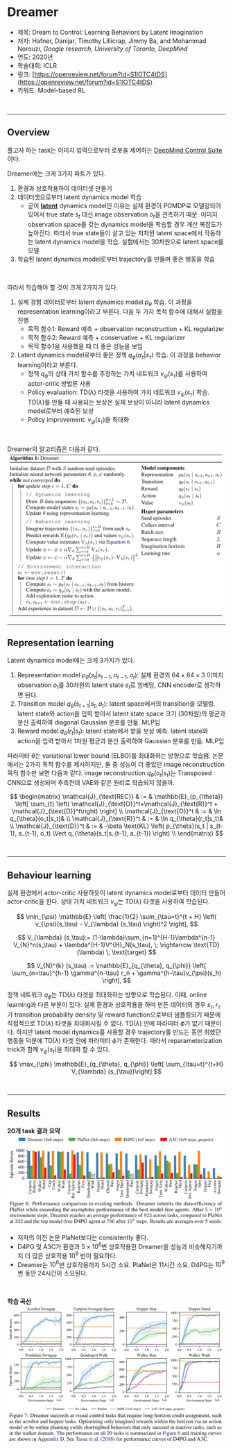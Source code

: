 # Dreamer

- 제목: Dream to Control: Learning Behaviors by Latent Imagination
- 저자: Hafner, Danijar, Timothy Lillicrap, Jimmy Ba, and Mohammad Norouzi, *Google research, University of Toronto, DeepMind*
- 연도: 2020년
- 학술대회: ICLR
- 링크: [https://openreview.net/forum?id=S1lOTC4tDS](https://openreview.net/forum?id=S1lOTC4tDS)
- 키워드: Model-based RL

<br>

---

## Overview
풀고자 하는 task는 이미지 입력으로부터 로봇을 제어하는 [DeepMind Control Suite](https://github.com/deepmind/dm_control/)이다.


Dreamer에는 크게 3가지 파트가 있다.
1. 환경과 상호작용하여 데이터셋 만들기 
2. 데이터셋으로부터 latent dynamics model 학습
   - 굳이 <u>**latent**</u> dynamics model인 이유는 실제 환경이 POMDP로 모델링되어 있어서 true state $s_t$ 대신 image observation $o_t$을 관측하기 때문. 이미지 observation space를 갖는 dynamics model을 학습할 경우 계산 복잡도가 높아진다. 따라서 true state들이 살고 있는 저차원 latent space에서 작동하는 latent dynamics model을 학습. 실험에서는 30차원으로 latent space를 모델
3. 학습된 latent dynamics model로부터 trajectory를 만들며 좋은 행동을 학습

<br>

따라서 학습해야 할 것이 크게 2가지가 있다.
1. 실제 경험 데이터로부터 latent dynamics model $p_{\theta}$ 학습. 이 과정을 representation learning이라고 부른다. 다음 두 가지 목적 함수에 대해서 실험을 진행
   - 목적 함수1: Reward 예측 + observation reconstruction + KL regularizer
   - 목적 함수2: Reward 예측 + conservative + KL regularizer
   - 목적 함수1을 사용했을 때 더 좋은 성능을 보임
2. Latent dynamics model로부터 좋은 정책 $q_{\phi}(a_\tau | s_\tau)$ 학습. 이 과정을 behavior learning이라고 부른다.
   - 정책 $q_{\phi}$의 상태 가치 함수를 추정하는 가치 네트워크 $v_{\psi}(s_\tau)$를 사용하여 actor-critic 방법론 사용
   - Policy evaluation: $\text{TD}(\lambda)$ 타겟을 사용하여 가치 네트워크 $v_{\psi}(s_\tau)$ 학습. $\text{TD}(\lambda)$를 만들 때 사용되는 보상은 실제 보상이 아니라 latent dynamics model로부터 예측된 보상
   - Policy improvement: $v_{\psi}(s_\tau)$을 최대화

<br>

Dreamer의 알고리즘은 다음과 같다.
![../img/dreamer_algorithm.png](../img/dreamer_algorithm.png)

---

## Representation learning
Latent dynamics model에는 크게 3가지가 있다. 
1. Representation model $p_{\theta}(s_t | s_{t-1}, a_{t-1}, o_t)$: 실제 환경의 $64 \times 64 \times 3$ 이미지 observation $o_t$를 30차원의 latent state $s_t$로 임베딩, CNN encoder로 생각하면 된다. 
2. Transition model $q_{\theta}(s_{t+1} | s_t, a_t)$: latent space에서의 transition을 모델링. latent state와 action을 입력 받아서 latent state space 크기 (30차원)의 평균과 분산 출력하여 diagonal Gaussian 분포를 만듦. MLP임
3. Reward model $q_{\theta}(r_t | s_t)$: latent state에서 받을 보상 예측. latent state와 action을 입력 받아서 1차원 평균과 분산 출력하여 Gaussian 분포를 만듦. MLP임

파라미터 $\theta$는 variational lower bound (ELBO)를 최대화하는 방향으로 학습됌. 
논문에서는 2가지 목적 함수를 제시하지만, 둘 중 성능이 더 좋았던 image reconstruction 목적 함수만 보면 다음과 같다. image reconstruction $q_{\theta}(o_t | s_t)$는 Transposed CNN으로 생성되며 추측컨데 VAE와 같은 원리로 학습되지 않을까.

$$
\begin{matrix}
\mathcal{J}_{\text{REC}} & := & \mathbb{E}_{p_{\theta}} \left[ \sum_{t} \left( \mathcal{J}_{\text{O}}^t+\mathcal{J}_{\text{R}}^t + \mathcal{J}_{\text{D}}^t\right) \right] \\
\mathcal{J}_{\text{O}}^t & := & \ln q_{\theta}(o_t|s_t)& \\
\mathcal{J}_{\text{R}}^t & := & \ln q_{\theta}(r_t|s_t)& \\
\mathcal{J}_{\text{D}}^t & := & -\beta \text{KL} \left( p_{\theta}(s_t | s_{t-1}, a_{t-1}, o_t) \Vert q_{\theta}(s_t|s_{t-1}, a_{t-1}) \right) \\
\end{matrix}
$$

<br>

---
## Behaviour learning

실제 환경에서 actor-critic 사용하듯이 latent dynamics model로부터 데이터 만들어 actor-critic을 한다. 상태 가치 네트워크 $v_{\psi}$는 $\text{TD}(\lambda)$ 타겟을 사용하여 학습된다.

$$
\min_{\psi} \mathbb{E} \left[ \frac{1}{2} \sum_{\tau=t}^{t + H} \left( v_{\psi}(s_\tau) -  V_{\lambda} (s_\tau) \right)^2 \right],
$$

$$
V_{\lambda} (s_\tau):= (1-\lambda)\sum_{n=1}^{H-1}\lambda^{n-1} V_{N}^n(s_\tau) + \lambda^{H-1}V^{H}_N(s_\tau), \; \rightarrow \text{TD}(\lambda) \; \text{target}
$$

$$
V_{N}^{k} (s_\tau) := \mathbb{E}_{q_{\theta}, q_{\phi}} \left[ \sum_{n=\tau}^{h-1} \gamma^{n-\tau} r_n + \gamma^{h-\tau}v_{\psi}(s_h) \right], 
$$

정책 네트워크 $q_{\phi}$는 $\text{TD}(\lambda)$ 타겟을 최대화하는 방향으로 학습된다. 이때, online learning과 다른 부분이 있다. 실제 환경과 상호작용을 하며 만든 데이터의 경우 $s_{\tau}, r_{\tau}$가 transition probability density 및 reward function으로부터 샘플링되기 때문에 직접적으로 $\text{TD}(\lambda)$ 타겟을 최대화시킬 수 없다. $\text{TD}(\lambda)$ 안에 파라미터 $\phi$가 없기 때문이다. 하지만 latent model dynamics를 사용할 경우 trajectory를 만드는 동안 취했던 행동들 덕분에  $\text{TD}(\lambda)$ 타겟 안에 파라미터 $\phi$가 존재한다. 따라서 reparameterization trick과 함께 $v_{\psi}(s_t)$을 최대화 할 수 있다.

$$
\max_{\phi} \mathbb{E}_{q_{\theta}, q_{\phi}} \left[ \sum_{\tau=t}^{t+H} V_{\lambda} (s_{\tau})\right]
$$

<br>

---

## Results

**20개 task 결과 요약**
![../img/dreamer_result.png](../img/dreamer_result.png)

- 저자의 이전 논문 PlaNet보다는 consistently 좋다.
- D4PG 및 A3C가 환경과 $5 \times 10^6$번 상호작용한 Dreamer을 성능과 비슷해지기까지 더 많은 상호작용 $10^9$ 번이 필요하다.
- Dreamer는 $10^6$번 상호작용까지 5시간 소요. PlaNet은 11시간 소요. D4PG는 $10^9$번 동안 24시간이 소요된다.

<br>

**학습 곡선**
![../img/dreamer_learning_curve.png](../img/dreamer_learning_curve.png)